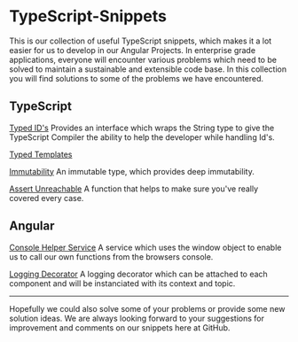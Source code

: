 # TypeScript-Snippets

This is our collection of useful TypeScript snippets, which makes it a lot easier for us to develop in our Angular Projects.
In enterprise grade applications, everyone will encounter various problems which need to be solved to maintain a sustainable and extensible code base. In this collection you will find solutions to some of the problems we have encountered.

## TypeScript
[Typed ID's](./TypedIds)
Provides an interface which wraps the String type to give the TypeScript Compiler the ability to help the developer while handling Id's.

[Typed Templates](./TypedTemplates)

[Immutability](./Immutability)
An immutable type, which provides deep immutability.

[Assert Unreachable](./AssertUnreachable)
A function that helps to make sure you've really covered every case.

## Angular
[Console Helper Service](./Angular/ConsoleHelperService)
A service which uses the window object to enable us to call our own functions from the browsers console.

[Logging Decorator](./Angular/LoggingService)
A logging decorator which can be attached to each component and will be instanciated with its context and topic.

___
Hopefully we could also solve some of your problems or provide some new solution ideas.
We are always looking forward to your suggestions for improvement and comments on our snippets here at GitHub.
